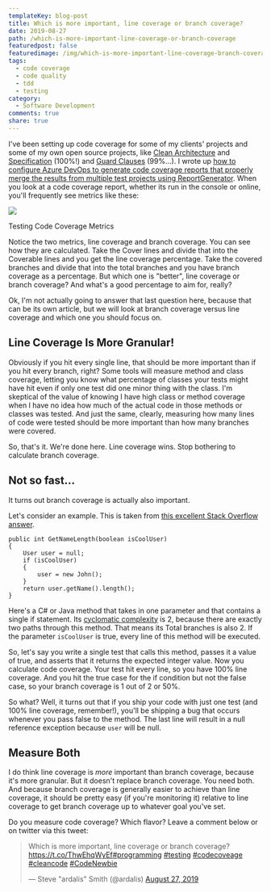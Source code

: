 ```yaml
---
templateKey: blog-post
title: Which is more important, line coverage or branch coverage?
date: 2019-08-27
path: /which-is-more-important-line-coverage-or-branch-coverage
featuredpost: false
featuredimage: /img/which-is-more-important-line-coverage-branch-coverage.png
tags:
  - code coverage
  - code quality
  - tdd
  - testing
category:
  - Software Development
comments: true
share: true
---
```


I've been setting up code coverage for some of my clients' projects and some of my own open source projects, like [Clean Architecture](https://github.com/ardalis/CleanArchitecture) and [Specification](https://github.com/ardalis/Specification) (100%!) and [Guard Clauses](https://github.com/ardalis/GuardClauses) (99%...). I wrote up [how to configure Azure DevOps to generate code coverage reports that properly merge the results from multiple test projects using ReportGenerator](https://ardalis.com/generate-code-coverage-reports-with-reportgenerator-in-azure-devops). When you look at a code coverage report, whether its run in the console or online, you'll frequently see metrics like these:

![](/img/image-5-coverage.png)

Testing Code Coverage Metrics

Notice the two metrics, line coverage and branch coverage. You can see how they are calculated. Take the Cover lines and divide that into the Coverable lines and you get the line coverage percentage. Take the covered branches and divide that into the total branches and you have branch coverage as a percentage. But which one is "better", line coverage or branch coverage? And what's a good percentage to aim for, really?

Ok, I'm not actually going to answer that last question here, because that can be its own article, but we will look at branch coverage versus line coverage and which one you should focus on.

## Line Coverage Is More Granular!

Obviously if you hit every single line, that should be more important than if you hit every branch, right? Some tools will measure method and class coverage, letting you know what percentage of classes your tests might have hit even if only one test did one minor thing with the class. I'm skeptical of the value of knowing I have high class or method coverage when I have no idea how much of the actual code in those methods or classes was tested. And just the same, clearly, measuring how many lines of code were tested should be more important than how many branches were covered.

So, that's it. We're done here. Line coverage wins. Stop bothering to calculate branch coverage.

## Not so fast...

It turns out branch coverage is actually also important.

Let's consider an example. This is taken from [this excellent Stack Overflow answer](https://stackoverflow.com/a/8229711).

```
public int GetNameLength(boolean isCoolUser)
{
    User user = null;
    if (isCoolUser)
    {
        user = new John(); 
    }
    return user.getName().length(); 
}
```

Here's a C# or Java method that takes in one parameter and that contains a single if statement. Its [cyclomatic complexity](https://ardalis.com/measuring-aggregate-complexity-in-software-applications) is 2, because there are exactly two paths through this method. That means its Total branches is also 2. If the parameter `isCoolUser` is true, every line of this method will be executed.

So, let's say you write a single test that calls this method, passes it a value of true, and asserts that it returns the expected integer value. Now you calculate code coverage. Your test hit every line, so you have 100% line coverage. And you hit the true case for the if condition but not the false case, so your branch coverage is 1 out of 2 or 50%.

So what? Well, it turns out that if you ship your code with just one test (and 100% line coverage, remember!), you'll be shipping a bug that occurs whenever you pass false to the method. The last line will result in a null reference exception because `user` will be null.

## Measure Both

I do think line coverage is _more_ important than branch coverage, because it's more granular. But it doesn't replace branch coverage. You need both. And because branch coverage is generally easier to achieve than line coverage, it should be pretty easy (if you're monitoring it) relative to line coverage to get branch coverage up to whatever goal you've set.

Do you measure code coverage? Which flavor? Leave a comment below or on twitter via this tweet:

<blockquote class="twitter-tweet"><p lang="en" dir="ltr">Which is more important, line coverage or branch coverage?<a href="https://t.co/ThwEhqWyEf">https://t.co/ThwEhqWyEf</a><a href="https://twitter.com/hashtag/programming?src=hash&amp;ref_src=twsrc%5Etfw">#programming</a> <a href="https://twitter.com/hashtag/testing?src=hash&amp;ref_src=twsrc%5Etfw">#testing</a> <a href="https://twitter.com/hashtag/codecoveage?src=hash&amp;ref_src=twsrc%5Etfw">#codecoveage</a> <a href="https://twitter.com/hashtag/cleancode?src=hash&amp;ref_src=twsrc%5Etfw">#cleancode</a> <a href="https://twitter.com/hashtag/CodeNewbie?src=hash&amp;ref_src=twsrc%5Etfw">#CodeNewbie</a></p>— Steve "ardalis" Smith (@ardalis) <a href="https://twitter.com/ardalis/status/1166466855416057858?ref_src=twsrc%5Etfw">August 27, 2019</a></blockquote>
<script async src="https://platform.twitter.com/widgets.js" charset="utf-8"></script>
